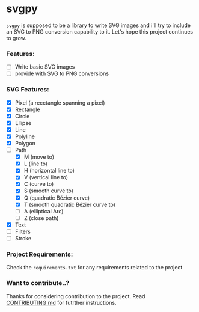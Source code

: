 # svgpy

`svgpy` is supposed to be a library to write SVG images and i'll try to include an SVG to PNG conversion capability to it.
Let's hope this project continues to grow.

### Features:
  - [ ] Write basic SVG images
  - [ ] provide with SVG to PNG conversions

### SVG Features:
  - [x] Pixel (a recctangle spanning a pixel)
  - [x] Rectangle
  - [x] Circle
  - [x] Ellipse
  - [x] Line
  - [x] Polyline
  - [x] Polygon
  - [ ] Path
      - [x] M (move to)
      - [x] L (line to)
      - [x] H (horizontal line to)
      - [x] V (vertical line to)
      - [x] C (curve to)
      - [x] S (smooth curve to)
      - [x] Q (quadratic Bézier curve)
      - [x] T (smooth quadratic Bézier curve to)
      - [ ] A (elliptical Arc)
      - [ ] Z (close path)
  - [x] Text
  - [ ] Filters
  - [ ] Stroke
### Project Requirements:
Check the `requirements.txt` for any requirements related to the project

### Want to contribute..?
Thanks for considering contribution to the project. Read [CONTRIBUTING.md](https://www.github.com/Ajay-Singh-Rana/svgpy/CONTRIBUTING.md) for futrther instructions.
